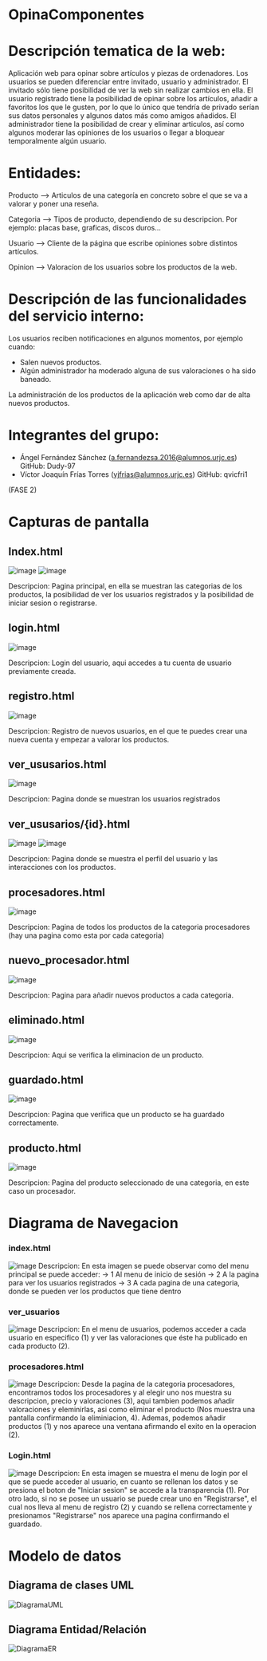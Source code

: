 # OpinaComponentes



 # Descripción tematica de la web: 

Aplicación web para opinar sobre artículos y piezas de ordenadores. Los usuarios se pueden diferenciar entre invitado, usuario
y administrador. El invitado sólo tiene posibilidad de ver la web sin realizar cambios en ella. El usuario registrado tiene la posibilidad de opinar sobre
los artículos, añadir a favoritos los que le gusten, por lo que lo único que tendría
de privado serían sus datos personales y algunos datos más como amigos añadidos. El administrador tiene la posibilidad de crear y 
eliminar articulos, así como algunos moderar las opiniones de los usuarios o llegar a  bloquear temporalmente algún usuario.


# Entidades:
 
Producto --> Articulos de una categoría en concreto sobre el que se va a valorar y poner una reseña.

Categoria --> Tipos de producto, dependiendo de su descripcion. Por ejemplo: placas base, graficas, discos duros...

Usuario --> Cliente de la página que escribe opiniones sobre distintos artículos.

Opinion --> Valoracíon de los usuarios sobre los productos de la web.


# Descripción de las funcionalidades del servicio interno:

Los usuarios reciben notificaciones en algunos momentos, por ejemplo cuando:
 - Salen nuevos productos.
 - Algún administrador ha moderado alguna de sus valoraciones o ha sido baneado.

La administración de los productos de la aplicación web como dar de alta nuevos productos.


# Integrantes del grupo:

 - Ángel Fernández Sánchez (a.fernandezsa.2016@alumnos.urjc.es) GitHub: Dudy-97 
 - Víctor Joaquín Frías Torres (vjfrias@alumnos.urjc.es) GitHub: qvicfri1


(FASE 2)
# Capturas de pantalla

 ## Index.html
 
 ![image](https://user-images.githubusercontent.com/60407168/110345590-0889d100-802f-11eb-9f1e-4d0321c2a68c.png)
 ![image](https://user-images.githubusercontent.com/60407168/110358015-31fd2980-803c-11eb-9cbe-b19e4a964c36.png)


  Descripcion: Pagina principal, en ella se muestran las categorias de los productos, la posibilidad de ver los usuarios registrados y la posibilidad de iniciar sesion o registrarse.
  
  
  
  ## login.html
 
 ![image](https://user-images.githubusercontent.com/60407168/110358180-640e8b80-803c-11eb-9e2a-89a4af34feb9.png)


  Descripcion: Login del usuario, aqui accedes a tu cuenta de usuario previamente creada.
  
  
  
  ## registro.html
 
  ![image](https://user-images.githubusercontent.com/60407168/110358317-8dc7b280-803c-11eb-9295-4ab21c87fcd0.png)


  Descripcion: Registro de nuevos usuarios, en el que te puedes crear una nueva cuenta y empezar a valorar los productos.
  
  
  
  ## ver_ususarios.html
 
 ![image](https://user-images.githubusercontent.com/60407168/110358483-bfd91480-803c-11eb-8ded-fedc608d1ef6.png)


  Descripcion: Pagina donde se muestran los usuarios registrados
  
  
  
  ## ver_ususarios/{id}.html
 
 ![image](https://user-images.githubusercontent.com/60407168/110359427-c4ea9380-803d-11eb-9f5e-b0bf7e95f039.png)
 ![image](https://user-images.githubusercontent.com/60407168/110359502-d9c72700-803d-11eb-9076-bda2893e40fc.png)


  Descripcion: Pagina donde se muestra el perfil del usuario y las interacciones con los productos.
  
  
  
  ## procesadores.html
 
 ![image](https://user-images.githubusercontent.com/60407168/110359558-e9df0680-803d-11eb-88e6-0ecd8c778d50.png)


  Descripcion: Pagina de todos los productos de la categoria procesadores (hay una pagina como esta por cada categoria)
  
  
  
  ## nuevo_procesador.html
 
  ![image](https://user-images.githubusercontent.com/60407168/110359721-1b57d200-803e-11eb-9115-4573e5f11530.png)


  Descripcion: Pagina para añadir nuevos productos a cada categoria.
  
  
  ## eliminado.html
 
  ![image](https://user-images.githubusercontent.com/60407168/110359775-30ccfc00-803e-11eb-9a33-cd563b88de0e.png)


  Descripcion: Aqui se verifica la eliminacion de un producto.
  
  
  ## guardado.html
 
  ![image](https://user-images.githubusercontent.com/60407168/110359868-53f7ab80-803e-11eb-82fb-8a752d756fa7.png)


  Descripcion: Pagina que verifica que un producto se ha guardado correctamente.
  

  
  ## producto.html
 
  ![image](https://user-images.githubusercontent.com/60407168/110359627-ff543080-803d-11eb-9db4-a1a68cc46641.png)


  Descripcion: Pagina del producto seleccionado de una categoria, en este caso un procesador.
 
  
  
  
  
# Diagrama de Navegacion
   ### index.html
![image](https://user-images.githubusercontent.com/60407168/110368579-865ad600-8049-11eb-9eae-c6a061313421.png)
 Descripcion: En esta imagen se puede observar como del menu principal se puede acceder:
    -> 1 Al menu de inicio de sesión 
    -> 2 A la pagina para ver los usuarios registrados
    -> 3 A cada pagina de una categoria, donde se pueden ver los productos que tiene dentro

 
  ### ver_usuarios
 ![image](https://user-images.githubusercontent.com/60407168/110369777-26652f00-804b-11eb-95d5-eb7c25b49ccf.png)
 Descripcion: En el menu de usuarios, podemos acceder a cada usuario en especifico (1) y ver las valoraciones que éste ha publicado en cada producto (2). 
 
 
   ### procesadores.html
 ![image](https://user-images.githubusercontent.com/60407168/110371457-4e559200-804d-11eb-9fbf-2e9b4a647722.png)
Descripcion: Desde la pagina de la categoria procesadores, encontramos todos los procesadores y al elegir uno nos muestra su descripcion, precio y valoraciones (3), aqui tambien podemos añadir valoraciones y eleminirlas, asi como eliminar el producto (Nos muestra una pantalla confirmando la eliminiacion, 4). Ademas, podemos añadir productos (1) y nos aparece una ventana afirmando el exito en la operacion (2).


  ### Login.html
 ![image](https://user-images.githubusercontent.com/60407168/110372406-8dd0ae00-804e-11eb-905f-df1331375bf9.png)
Descripcion: En esta imagen se muestra el menu de login por el que se puede acceder al usuario, en cuanto se rellenan los datos y se presiona el boton de "Iniciar sesion" se accede a la transparencia (1). Por otro lado, si no se posee un usuario se puede crear uno en "Registrarse", el cual nos lleva al menu de registro (2) y cuando se rellena correctamente y presionamos "Registrarse" nos aparece una pagina confirmando el guardado.

# Modelo de datos

  ## Diagrama de clases UML
  
  ![DiagramaUML](https://user-images.githubusercontent.com/78860255/110377933-48fc4580-8055-11eb-88e1-561eb4af38b5.PNG)
  
  ## Diagrama Entidad/Relación
 
  ![DiagramaER](https://user-images.githubusercontent.com/60407168/110366001-0717d300-8046-11eb-8862-33cb92f5f346.png)



